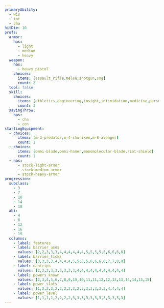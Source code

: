 ```yaml
---
primaryAbility:
  - wis
  - int
  - cha
hitDie: 10
profs:
  armor:
    has:
      - light
      - medium
      - heavy
  weapon:
    has:
      - heavy_pistol
    choices:
      items: [assault_rifle,melee,shotgun,smg]
      count: 2
  tool: false
  skill:
    choices:
      items: [athletics,engineering,insight,intimidation,medicine,persuasion,science,survival]
      count: 3
  savingThrow:
    has:
      - cha
      - con
startingEquipment:
  - choices:
      items: [m-3-predator,m-4-shuriken,m-8-avenger]
      count: 1
  - choices:
      items: [omni-blade,omni-hamer,monomolecular-blade,riot-shield]
      count: 1
  - has:
      - stock-light-armor
      - stock-medium-armor
      - stock-heavy-armor
progression:
  subclass:
    - 3
    - 7
    - 10
    - 14
    - 18
  abi:
    - 4
    - 8
    - 12
    - 16
    - 19
  columns:
    - label: features
    - label: barrier_uses
      values: [2,2,3,3,3,4,4,4,4,4,4,5,5,5,5,5,6,6,6,6]
    - label: barrier_ticks
      values: [3,3,3,3,4,4,4,4,5,5,5,5,6,6,6,6,7,7,8,8]
    - label: cantrips
      values: [2,2,2,3,3,3,3,3,3,4,4,4,4,4,4,4,4,4,4,4]
    - label: powers_known
      values: [2,3,4,5,6,7,8,9,10,10,11,11,12,12,13,13,14,14,15,15]
    - label: power_slots
      values: [1,2,2,2,2,2,2,2,2,2,3,3,3,3,3,3,4,4,4,4]
    - label: power_level
      values: [1,1,1,1,2,2,2,2,3,3,3,3,3,3,3,3,3,3,3,3]
---
```

